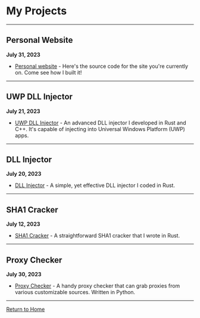 # My Projects

---

## Personal Website
**July 31, 2023**  
- [Personal website](https://github.com/kimjongbing/personal_website) - Here's the source code for the site you're currently on. Come see how I built it!

---

## UWP DLL Injector
**July 21, 2023**  
- [UWP DLL Injector](https://github.com/kimjongbing/dll_injector_uwp) - An advanced DLL injector I developed in Rust and C++. It's capable of injecting into Universal Windows Platform (UWP) apps.

---

## DLL Injector
**July 20, 2023**  
- [DLL Injector](https://github.com/kimjongbing/dll_injector) - A simple, yet effective DLL injector I coded in Rust.

---

## SHA1 Cracker
**July 12, 2023**  
- [SHA1 Cracker](https://github.com/kimjongbing/sha1_cracker) - A straightforward SHA1 cracker that I wrote in Rust.

---

## Proxy Checker
**July 30, 2023**  
- [Proxy Checker](https://github.com/kimjongbing/JAPCproxychecker) - A handy proxy checker that can grab proxies from various customizable sources. Written in Python.

---

[Return to Home](#placeholder_for_index)
